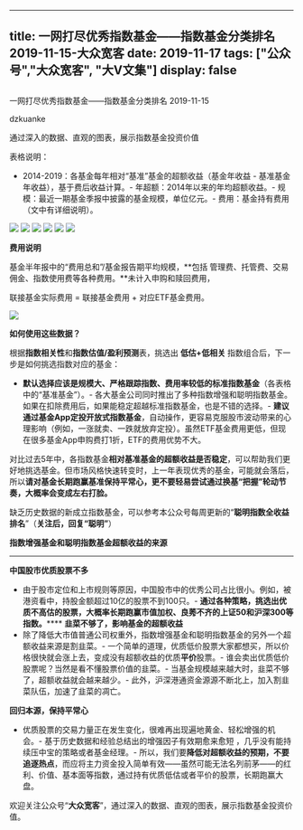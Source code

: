 
---
title:   一网打尽优秀指数基金——指数基金分类排名 2019-11-15-大众宽客
date: 2019-11-17
tags: ["公众号","大众宽客", "大V文集"]
display: false
---


## 



一网打尽优秀指数基金——指数基金分类排名 2019-11-15




dzkuanke




通过深入的数据、直观的图表，展示指数基金投资价值




表格说明：
- 2014-2019：各基金每年相对“基准”基金的超额收益（基金年收益 - 基准基金年收益），基于费后收益计算。- 年超额：2014年以来的年均超额收益。- 规模：最近一期基金季报中披露的基金规模，单位亿元。- 费用：基金持有费用（文中有详细说明）。


<img class="rich_pages js_insertlocalimg" data-ratio="1.6347438752783965" data-s="300,640" src="https://mmbiz.qpic.cn/mmbiz_png/PKw3FQPmhIgD5cYlRnP6dmkaUgUg4sDGHyobyYPGvl6UtvKY51flwQP2G9eo29a0G2kMILTBzeXz3P16oxqakw/640?wx_fmt=png" data-type="png" data-w="898" style="">

<img class="rich_pages js_insertlocalimg" data-ratio="0.9105145413870246" data-s="300,640" src="https://mmbiz.qpic.cn/mmbiz_png/PKw3FQPmhIgD5cYlRnP6dmkaUgUg4sDGQLSib3mKkhr555VDqQM2UcuyhVIMCy1ZwvtG6bicvibll6TiaOVplOwtrg/640?wx_fmt=png" data-type="png" data-w="894" style="">

<img class="rich_pages js_insertlocalimg" data-ratio="1.0089285714285714" data-s="300,640" src="https://mmbiz.qpic.cn/mmbiz_png/PKw3FQPmhIgD5cYlRnP6dmkaUgUg4sDG0JYApNJ2KsicJvsea1dliaHicDCAzpVZA06uGBRs0k593rgU4Fz6Nrx8w/640?wx_fmt=png" data-type="png" data-w="896" style="">

<img class="rich_pages js_insertlocalimg" data-ratio="1.3071748878923768" data-s="300,640" src="https://mmbiz.qpic.cn/mmbiz_png/PKw3FQPmhIgD5cYlRnP6dmkaUgUg4sDGakSyibKZyyN0Btg8lQWD2WYr9LPdyHLMYcSNuhgbglBCevztCliaiaW1Q/640?wx_fmt=png" data-type="png" data-w="892" style="">

<img class="rich_pages js_insertlocalimg" data-ratio="1.0044444444444445" data-s="300,640" src="https://mmbiz.qpic.cn/mmbiz_png/PKw3FQPmhIgD5cYlRnP6dmkaUgUg4sDGDR3TpRf27fpFnyymN6mic1sYglODq108ibQ5uhgnQk2jvPJhbGkK5icZw/640?wx_fmt=png" data-type="png" data-w="900" style="">

<img class="rich_pages js_insertlocalimg" data-ratio="0.9147982062780269" data-s="300,640" src="https://mmbiz.qpic.cn/mmbiz_png/PKw3FQPmhIgD5cYlRnP6dmkaUgUg4sDGHzCzKYuHJDKxVZibazSTicYtqex6bMDs4BHrHq5mwrXREnRRItt909gQ/640?wx_fmt=png" data-type="png" data-w="892" style="">



**费用说明**



基金半年报中的“费用总和”/基金报告期平均规模，**包括 管理费、托管费、交易佣金、指数使用费等各种费用。**未计入申购和赎回费用，



联接基金实际费用 = 联接基金费用 + 对应ETF基金费用。



<img class="rich_pages" data-ratio="0.3739352640545145" data-s="300,640" src="https://mmbiz.qpic.cn/mmbiz_png/PKw3FQPmhIjRfZpR3LYic93G9bLic2bFpgJnJdJe0VWH3Z1CpISTgM0CNibDTEC3icib110gqMOxNWdic0SBNgsAz5kg/640?wx_fmt=png" data-type="png" data-w="1174" style=""/>





**如何使用这些数据？**



根据**指数相关性**和**指数估值/盈利预测**表，挑选出&nbsp;**低估+低相关** 指数组合后，下一步是如何挑选指数对应的基金：
- **默认选择应该是规模大、严格跟踪指数、费用率较低的标准指数基金**（各表格中的“基准基金”）。- 各大基金公司同时推出了多种指数增强和聪明指数基金。如果在扣除费用后，如果能稳定超越标准指数基金，也是不错的选择。- **建议通过基金App定投开放式指数基金**，自动操作，更容易克服股市波动带来的心理影响（例如，一涨就卖、一跌就放弃定投）。虽然ETF基金费用更低，但现在很多基金App申购费打1折，ETF的费用优势不大。


对比过去5年中，各指数基金**相对基准基金的超额收益是否稳定**<h-char unicode="ff0c" class="" style="max-width: 100%;box-sizing: border-box !important;word-wrap: break-word !important;">，</h-char>可以帮助我们更好地挑选基金。但市场风格快速转变时，上一年表现优秀的基金，可能就会落后，所以**请对基金长期跑赢基准保持平常心，更不要轻易尝试通过换基“把握”轮动节奏，大概率会变成左右打脸。**



缺乏历史数据的新成立指数基金，可以参考本公众号每周更新的“**聪明指数全收益排名**”（**关注后，回复“聪明”**）





**指数增强基金和聪明指数基金超额收益的来源**

****

**中国股市优质股票不多**
- 由于股市定位和上市规则等原因，中国股市中的优秀公司占比很小。例如，被港资看中，持股金额超过10亿的股票不到100只。- **通过各种策略，挑选出优质不高估的股票，大概率长期跑赢市值加权、良莠不齐的上证50和沪深300等指数。******
**韭菜不够了，影响基金的超额收益**
- 除了降低大市值普通公司权重外，指数增强基金和聪明指数基金的另外一个超额收益来源是割韭菜。- 一个简单的道理，优质低价股票大家都想买，所以价格很快就会涨上去，变成没有超额收益的优质**平价**股票。- 谁会卖出优质低价股票呢？当然是看不懂股票价值的韭菜。- 当基金规模越来越大时，韭菜不够了，超额收益就会越来越少。- 此外，沪深港通资金源源不断北上，加入割韭菜队伍，加速了韭菜的凋亡。


**回归本源，保持平常心**
- 优质股票的交易力量正在发生变化，很难再出现遍地黄金、轻松增强的机会。- 基于历史数据和经验总结出的增强因子有效期愈来愈短 ，几乎没有能持续压中宝的策略或者基金经理。- 所以，我们要**降低对超额收益的预期，不要追逐热点**，而应将主力资金投入简单有效——虽然可能无法名列前茅——的红利、价值、基本面等指数，通过持有优质低估或者平价的股票，长期跑赢大盘。


欢迎关注公众号“**大众宽客**”，通过深入的数据、直观的图表，展示指数基金投资价值。








